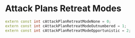 # Attack Plans Retreat Modes

```cpp title="Attack Plans Retreat Modes"
extern const int cAttackPlanRetreatModeNone = 0;
extern const int cAttackPlanRetreatModeOutnumbered = 1;
extern const int cAttackPlanRetreatModeOpportunistic = 2;
```
